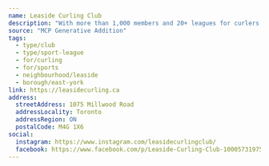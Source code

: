 ```yaml
---
name: Leaside Curling Club
description: "With more than 1,000 members and 20+ leagues for curlers of all ages and abilities, Leaside is the province's largest curling club. Our club pro is John Epping, who is top-ranked on the World Curling Tour. He can be booked for individual or team lessons. For non-members, club and ice rental, bonspiels and learn to curl programming are available throughout the season."
source: "MCP Generative Addition"
tags:
  - type/club
  - type/sport-league
  - for/curling
  - for/sports
  - neighbourhood/leaside
  - borough/east-york
link: https://leasidecurling.ca
address:
  streetAddress: 1075 Millwood Road
  addressLocality: Toronto
  addressRegion: ON
  postalCode: M4G 1X6
social:
  instagram: https://www.instagram.com/leasidecurlingclub/
  facebook: https://www.facebook.com/p/Leaside-Curling-Club-100057319755739/
---
```

